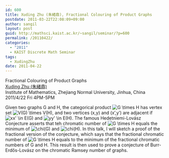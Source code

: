 ```yaml
---
id: 600
title: Xuding Zhu (朱緒鼎), Fractional Colouring of Product Graphs
postdate: 2011-03-22T22:08:09+09:00
author: sangil
layout: post
guid: http://mathsci.kaist.ac.kr/~sangil/seminar/?p=600
permalink: /20110422/
categories:
  - "2011"
  - KAIST Discrete Math Seminar
tags:
  - XudingZhu
date: 2011-04-22
---
```

<div class="talk">
  Fractional Colouring of Product Graphs
</div>

<div class="speaker">
  <a href="http://www.math.nsysu.edu.tw/~zhu/">Xuding Zhu (朱緒鼎)</a><br /> Institute of Mathematics, Zhejiang Normal University, Jinhua, China
</div>

<div class="date">
  2011/4/22 Fri 4PM-5PM
</div>

<div class="abstract">
  <p>
    Given two graphs G and H, the categorical product <img src='http://s0.wp.com/latex.php?latex=G+%5Ctimes+H&#038;bg=ffffff&#038;fg=000000&#038;s=0' alt='G \times H' title='G \times H' class='latex' /> has vertex set <img src='http://s0.wp.com/latex.php?latex=V%28G%29+%5Ctimes+V%28H%29&#038;bg=ffffff&#038;fg=000000&#038;s=0' alt='V(G) \times V(H)' title='V(G) \times V(H)' class='latex' />, and two vertices (x,y) and (x&#8217;,y&#8217;) are adjacent if <img src='http://s0.wp.com/latex.php?latex=xx%27+%5Cin+E%28G%29&#038;bg=ffffff&#038;fg=000000&#038;s=0' alt='xx&#039; \in E(G)' title='xx&#039; \in E(G)' class='latex' /> and <img src='http://s0.wp.com/latex.php?latex=yy%27+%5Cin+E%28H%29&#038;bg=ffffff&#038;fg=000000&#038;s=0' alt='yy&#039; \in E(H)' title='yy&#039; \in E(H)' class='latex' />. The famous Hedetniemi-Lovász Conjecture asserts that teh chromatic number of <img src='http://s0.wp.com/latex.php?latex=G+%5Ctimes+H&#038;bg=ffffff&#038;fg=000000&#038;s=0' alt='G \times H' title='G \times H' class='latex' /> equals the minimum of <img src='http://s0.wp.com/latex.php?latex=%5Cchi%28G%29&#038;bg=ffffff&#038;fg=000000&#038;s=0' alt='\chi(G)' title='\chi(G)' class='latex' /> and <img src='http://s0.wp.com/latex.php?latex=%5Cchi%28H%29&#038;bg=ffffff&#038;fg=000000&#038;s=0' alt='\chi(H)' title='\chi(H)' class='latex' />. In this talk, I will sketch a proof of the fractional version of the conjecture, which says that the fractional chromatic number of <img src='http://s0.wp.com/latex.php?latex=G+%5Ctimes+H&#038;bg=ffffff&#038;fg=000000&#038;s=0' alt='G \times H' title='G \times H' class='latex' /> equals to the minimum of the fractional chromatic numbers of G and H. This result is then used to prove a conjecture of Burr-Erdős-Lovász on the chromatic Ramsey number of graphs.
  </p>
</div>
